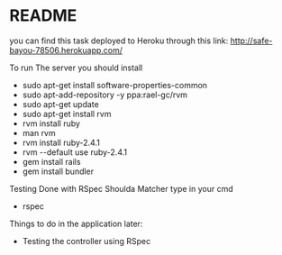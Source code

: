 # README

you can find this task deployed to Heroku through this link: http://safe-bayou-78506.herokuapp.com/

To run The server you should install 

* sudo apt-get install software-properties-common
* sudo apt-add-repository -y ppa:rael-gc/rvm
* sudo apt-get update
* sudo apt-get install rvm
* rvm install ruby
* man rvm
* rvm install ruby-2.4.1
* rvm --default use ruby-2.4.1
* gem install rails
* gem install bundler

Testing Done with RSpec Shoulda Matcher type in your cmd

* rspec

Things to do in the application later:

* Testing the controller using RSpec
